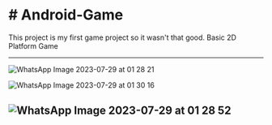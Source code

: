 <h1># Android-Game</h1>

This project is my first game project so it wasn't that good. 
Basic 2D Platform Game


-----------------------------------------------------------------------------------------------------------------------------------------
  ![WhatsApp Image 2023-07-29 at 01 28 21](https://github.com/SalierK/Android-Game/assets/121718589/0ae455b2-9278-4e8b-96c4-c1f5237f1299)
  
  ![WhatsApp Image 2023-07-29 at 01 30 16](https://github.com/SalierK/Android-Game/assets/121718589/8e8ae3f6-4a9c-45cc-8167-87a7977cdb19)

  ![WhatsApp Image 2023-07-29 at 01 28 52](https://github.com/SalierK/Android-Game/assets/121718589/95180b11-42ee-4a68-8a95-6e79aa084018)
-----------------------------------------------------------------------------------------------------------------------------------------
